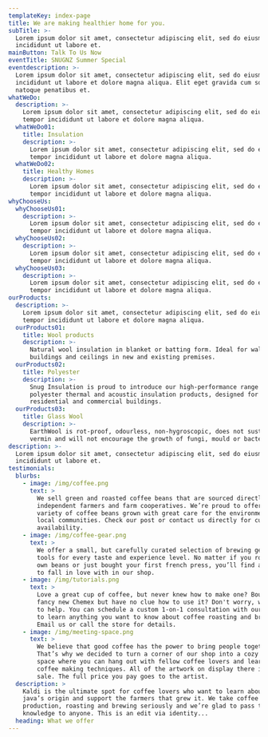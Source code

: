 ```yaml
---
templateKey: index-page
title: We are making healthier home for you.
subTitle: >-
  Lorem ipsum dolor sit amet, consectetur adipiscing elit, sed do eiusmod tempor
  incididunt ut labore et.
mainButton: Talk To Us Now
eventTitle: SNUGNZ Summer Special
eventdescription: >-
  Lorem ipsum dolor sit amet, consectetur adipiscing elit, sed do eiusmod tempor
  incididunt ut labore et dolore magna aliqua. Elit eget gravida cum sociis
  natoque penatibus et.
whatWeDo:
  description: >-
    Lorem ipsum dolor sit amet, consectetur adipiscing elit, sed do eiusmod
    tempor incididunt ut labore et dolore magna aliqua.
  whatWeDo01:
    title: Insulation
    description: >-
      Lorem ipsum dolor sit amet, consectetur adipiscing elit, sed do eiusmod
      tempor incididunt ut labore et dolore magna aliqua.
  whatWeDo02:
    title: Healthy Homes
    description: >-
      Lorem ipsum dolor sit amet, consectetur adipiscing elit, sed do eiusmod
      tempor incididunt ut labore et dolore magna aliqua.
whyChooseUs:
  whyChooseUs01:
    description: >-
      Lorem ipsum dolor sit amet, consectetur adipiscing elit, sed do eiusmod
      tempor incididunt ut labore et dolore magna aliqua.
  whyChooseUs02:
    description: >-
      Lorem ipsum dolor sit amet, consectetur adipiscing elit, sed do eiusmod
      tempor incididunt ut labore et dolore magna aliqua.
  whyChooseUs03:
    description: >-
      Lorem ipsum dolor sit amet, consectetur adipiscing elit, sed do eiusmod
      tempor incididunt ut labore et dolore magna aliqua.
ourProducts:
  description: >-
    Lorem ipsum dolor sit amet, consectetur adipiscing elit, sed do eiusmod
    tempor incididunt ut labore et dolore magna aliqua.
  ourProducts01:
    title: Wool products
    description: >-
      Natural wool insulation in blanket or batting form. Ideal for walls of new
      buildings and ceilings in new and existing premises.
  ourProducts02:
    title: Polyester
    description: >-
      Snug Insulation is proud to introduce our high-performance range of 100%
      polyester thermal and acoustic insulation products, designed for the
      residential and commercial buildings.
  ourProducts03:
    title: Glass Wool
    description: >-
      EarthWool is rot-proof, odourless, non-hygroscopic, does not sustain
      vermin and will not encourage the growth of fungi, mould or bacteria.
description: >-
  Lorem ipsum dolor sit amet, consectetur adipiscing elit, sed do eiusmod tempor
  incididunt ut labore et.
testimonials:
  blurbs:
    - image: /img/coffee.png
      text: >
        We sell green and roasted coffee beans that are sourced directly from
        independent farmers and farm cooperatives. We’re proud to offer a
        variety of coffee beans grown with great care for the environment and
        local communities. Check our post or contact us directly for current
        availability.
    - image: /img/coffee-gear.png
      text: >
        We offer a small, but carefully curated selection of brewing gear and
        tools for every taste and experience level. No matter if you roast your
        own beans or just bought your first french press, you’ll find a gadget
        to fall in love with in our shop.
    - image: /img/tutorials.png
      text: >
        Love a great cup of coffee, but never knew how to make one? Bought a
        fancy new Chemex but have no clue how to use it? Don't worry, we’re here
        to help. You can schedule a custom 1-on-1 consultation with our baristas
        to learn anything you want to know about coffee roasting and brewing.
        Email us or call the store for details.
    - image: /img/meeting-space.png
      text: >
        We believe that good coffee has the power to bring people together.
        That’s why we decided to turn a corner of our shop into a cozy meeting
        space where you can hang out with fellow coffee lovers and learn about
        coffee making techniques. All of the artwork on display there is for
        sale. The full price you pay goes to the artist.
  description: >
    Kaldi is the ultimate spot for coffee lovers who want to learn about their
    java’s origin and support the farmers that grew it. We take coffee
    production, roasting and brewing seriously and we’re glad to pass that
    knowledge to anyone. This is an edit via identity...
  heading: What we offer
---
```

